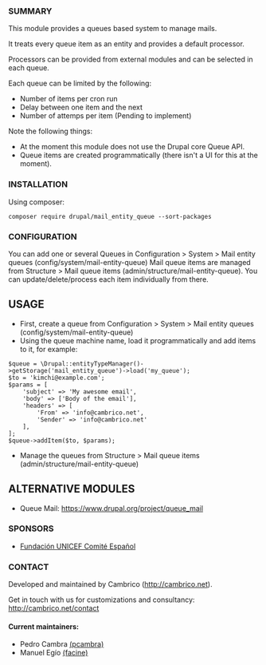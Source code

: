### SUMMARY
This module provides a queues based system to manage mails.

It treats every queue item as an entity and provides a default processor.

Processors can be provided from external modules and can be selected in each queue.

Each queue can be limited by the following:

- Number of items per cron run
- Delay between one item and the next
- Number of attemps per item (Pending to implement)

Note the following things:

- At the moment this module does not use the Drupal core Queue API.
- Queue items are created programmatically (there isn't a UI for this at the moment).

### INSTALLATION
Using composer:
```
composer require drupal/mail_entity_queue --sort-packages
```

### CONFIGURATION

You can add one or several Queues in Configuration > System > Mail entity queues (config/system/mail-entity-queue)
Mail queue items are managed from Structure > Mail queue items (admin/structure/mail-entity-queue). 
You can update/delete/process each item individually from there.

## USAGE

- First, create a queue from Configuration > System > Mail entity queues (config/system/mail-entity-queue)
- Using the queue machine name, load it programmatically and add items to it, for example:

```
$queue = \Drupal::entityTypeManager()->getStorage('mail_entity_queue')->load('my_queue');
$to = 'kimchi@example.com';
$params = [
    'subject' => 'My awesome email',
    'body' => ['Body of the email'],
    'headers' => [
        'From' => 'info@cambrico.net',
        'Sender' => 'info@cambrico.net'
    ],
];
$queue->addItem($to, $params);
```

- Manage the queues from Structure > Mail queue items (admin/structure/mail-entity-queue)


## ALTERNATIVE MODULES

- Queue Mail: https://www.drupal.org/project/queue_mail

### SPONSORS
- [Fundación UNICEF Comité Español](https://www.unicef.es)

### CONTACT
Developed and maintained by Cambrico (http://cambrico.net).

Get in touch with us for customizations and consultancy:
http://cambrico.net/contact

#### Current maintainers:
- Pedro Cambra [(pcambra)](http://drupal.org/user/122101)
- Manuel Egío [(facine)](http://drupal.org/user/1169056)

